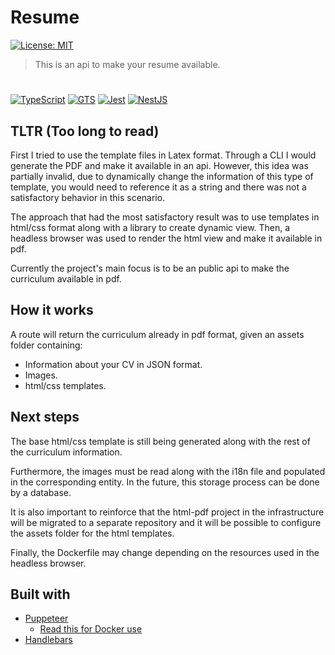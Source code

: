 # Resume

[![License: MIT](https://img.shields.io/badge/License-MIT-yellow.svg)](https://opensource.org/licenses/MIT)

> This is an api to make your resume available.

#

[![TypeScript](https://img.shields.io/badge/typescript-%23007ACC.svg?style=for-the-badge&logo=typescript&logoColor=white)](https://www.typescriptlang.org)
[![GTS](https://img.shields.io/badge/GTS-4285F4?style=for-the-badge&logo=google&logoColor=white)](https://github.com/google/gts)
[![Jest](https://img.shields.io/badge/-jest-%23C21325?style=for-the-badge&logo=jest&logoColor=white)](https://github.com/facebook/jest)
[![NestJS](https://img.shields.io/badge/nestjs-%23E0234E.svg?style=for-the-badge&logo=nestjs&logoColor=white)](https://docs.nestjs.com/)

## TLTR (Too long to read)

First I tried to use the template files in Latex format. Through a CLI I would generate the PDF and make it available in an api. However, this idea was partially invalid, due to dynamically change the information of this type of template, you would need to reference it as a string and there was not a satisfactory behavior in this scenario.

The approach that had the most satisfactory result was to use templates in html/css format along with a library to create dynamic view. Then, a headless browser was used to render the html view and make it available in pdf.

Currently the project's main focus is to be an public api to make the curriculum available in pdf.

## How it works

A route will return the curriculum already in pdf format, given an assets folder containing:

* Information about your CV in JSON format.
* Images.
* html/css templates.


## Next steps

The base html/css template is still being generated along with the rest of the curriculum information.

Furthermore, the images must be read along with the i18n file and populated in the corresponding entity. In the future, this storage process can be done by a database.

It is also important to reinforce that the html-pdf project in the infrastructure will be migrated to a separate repository and it will be possible to configure the assets folder for the html templates.

Finally, the Dockerfile may change depending on the resources used in the headless browser.

## Built with

- [Puppeteer](https://github.com/puppeteer/puppeteer)
  - [Read this for Docker use](https://github.com/puppeteer/puppeteer/blob/main/docs/troubleshooting.md#running-puppeteer-in-docker)
- [Handlebars](https://handlebarsjs.com/)
